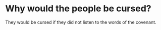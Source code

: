 # Why would the people be cursed?

They would be cursed if they did not listen to the words of the covenant.
